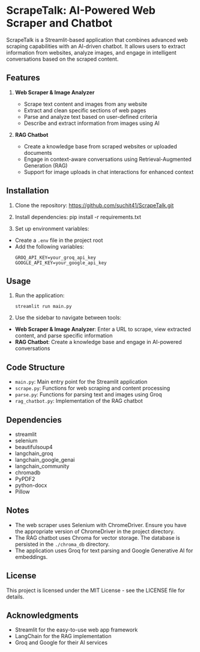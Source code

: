 # ScrapeTalk: AI-Powered Web Scraper and Chatbot

ScrapeTalk is a Streamlit-based application that combines advanced web scraping capabilities with an AI-driven chatbot. It allows users to extract information from websites, analyze images, and engage in intelligent conversations based on the scraped content.

## Features

1. **Web Scraper & Image Analyzer**
   - Scrape text content and images from any website
   - Extract and clean specific sections of web pages
   - Parse and analyze text based on user-defined criteria
   - Describe and extract information from images using AI

2. **RAG Chatbot**
   - Create a knowledge base from scraped websites or uploaded documents
   - Engage in context-aware conversations using Retrieval-Augmented Generation (RAG)
   - Support for image uploads in chat interactions for enhanced context

## Installation

1. Clone the repository:
    https://github.com/suchit41/ScrapeTalk.git

2. Install dependencies:
    pip install -r requirements.txt


3. Set up environment variables:
- Create a `.env` file in the project root
- Add the following variables:
  ```
  GROQ_API_KEY=your_groq_api_key
  GOOGLE_API_KEY=your_google_api_key
  ```

## Usage

1. Run the application:
     ```
   streamlit run main.py
     ```
3. Use the sidebar to navigate between tools:
- **Web Scraper & Image Analyzer**: Enter a URL to scrape, view extracted content, and parse specific information
- **RAG Chatbot**: Create a knowledge base and engage in AI-powered conversations

## Code Structure

- `main.py`: Main entry point for the Streamlit application
- `scrape.py`: Functions for web scraping and content processing
- `parse.py`: Functions for parsing text and images using Groq
- `rag_chatbot.py`: Implementation of the RAG chatbot

## Dependencies

- streamlit
- selenium
- beautifulsoup4
- langchain_groq
- langchain_google_genai
- langchain_community
- chromadb
- PyPDF2
- python-docx
- Pillow

## Notes

- The web scraper uses Selenium with ChromeDriver. Ensure you have the appropriate version of ChromeDriver in the project directory.
- The RAG chatbot uses Chroma for vector storage. The database is persisted in the `./chroma_db` directory.
- The application uses Groq for text parsing and Google Generative AI for embeddings.

## License

This project is licensed under the MIT License - see the LICENSE file for details.

## Acknowledgments

- Streamlit for the easy-to-use web app framework
- LangChain for the RAG implementation
- Groq and Google for their AI services
